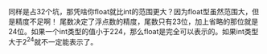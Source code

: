 同样是占32个坑，那凭啥你float就比int的范围更大？因为float型虽然范围大，但是精度不足啊！
尾数决定了浮点数的精度，尾数只有23位，加上省略的那位就是24位。如果一个int类型的值小于224，那么float是完全可以表示的。如果int类型大于$2^{24}$就不一定能表示了。
